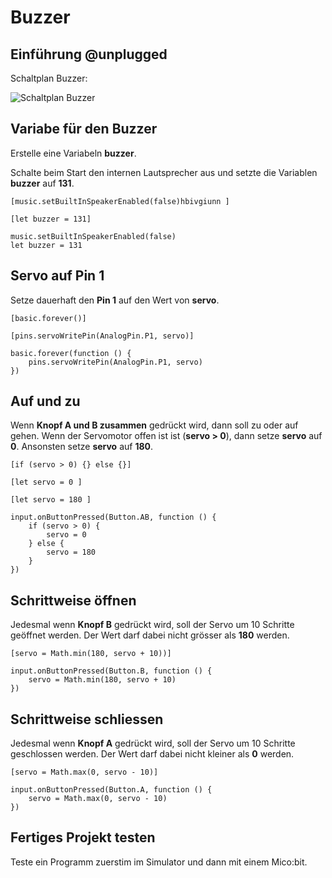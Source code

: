 # Buzzer

## Einführung @unplugged

Schaltplan Buzzer:

![Schaltplan Buzzer](https://philipphgerber.github.io/tutorials-x2-next/docs/static/tutorials/04_buzzer.png)


## Variabe für den Buzzer

Erstelle eine Variabeln **buzzer**.

Schalte beim Start den internen Lautsprecher aus und
setzte die Variablen **buzzer** auf **131**.

``[music.setBuiltInSpeakerEnabled(false)hbivgiunn
]``

``[let buzzer = 131]``

```blocks
music.setBuiltInSpeakerEnabled(false)
let buzzer = 131
```

## Servo auf Pin 1

Setze dauerhaft den **Pin 1** auf den Wert von **servo**.

``[basic.forever()]``

``[pins.servoWritePin(AnalogPin.P1, servo)]``


```blocks
basic.forever(function () {
    pins.servoWritePin(AnalogPin.P1, servo)
})
```

## Auf und zu

Wenn **Knopf A und B zusammen** gedrückt wird, dann soll zu oder auf gehen.
Wenn der Servomotor offen ist ist (**servo > 0**), dann setze  **servo** auf **0**.
Ansonsten setze **servo** auf **180**.

``[if (servo > 0) {} else {}]``

``[let servo = 0 ]``

``[let servo = 180 ]``


```blocks
input.onButtonPressed(Button.AB, function () {
    if (servo > 0) {
        servo = 0
    } else {
        servo = 180
    }
})
```

## Schrittweise öffnen

Jedesmal wenn **Knopf B** gedrückt wird, soll der Servo um 10 Schritte geöffnet werden.
Der Wert darf dabei nicht grösser als **180** werden.

``[servo = Math.min(180, servo + 10))]``

```blocks
input.onButtonPressed(Button.B, function () {
    servo = Math.min(180, servo + 10)
})
```

## Schrittweise schliessen

Jedesmal wenn **Knopf A** gedrückt wird, soll der Servo um 10 Schritte geschlossen werden.
Der Wert darf dabei nicht kleiner als **0** werden.

``[servo = Math.max(0, servo - 10)]``

```blocks
input.onButtonPressed(Button.A, function () {
    servo = Math.max(0, servo - 10)
})
```

## Fertiges Projekt testen

Teste ein Programm zuerstim im Simulator und dann mit einem Mico:bit.


<script src="https://makecode.com/gh-pages-embed.js"></script><script>makeCodeRender("{{ site.makecode.home_url }}", "{{ site.github.owner_name }}/{{ site.github.repository_name }}");</script>
